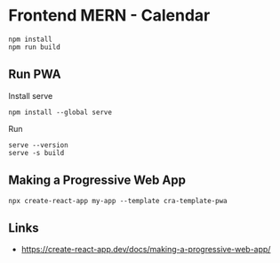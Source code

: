 # Frontend MERN - Calendar

````shell
npm install
npm run build
````

## Run PWA

Install serve

````shell
npm install --global serve
````

Run

````shell
serve --version
serve -s build
````

## Making a Progressive Web App

````shell
npx create-react-app my-app --template cra-template-pwa
````

## Links

- https://create-react-app.dev/docs/making-a-progressive-web-app/